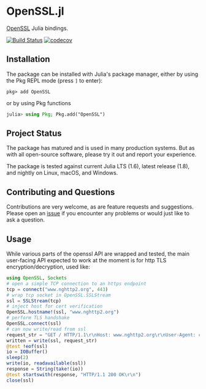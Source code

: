 # OpenSSL.jl 

[OpenSSL](https://www.openssl.org/) Julia bindings.

[![Build Status](https://github.com/JuliaWeb/OpenSSL.jl/workflows/CI/badge.svg)](https://github.com/JuliaWeb/OpenSSL.jl/actions?query=workflow%3ACI+branch%3Amain)
[![codecov](https://codecov.io/gh/JuliaWeb/OpenSSL.jl/branch/main/graph/badge.svg)](https://codecov.io/gh/JuliaWeb/OpenSSL.jl)

## Installation

The package can be installed with Julia's package manager,
either by using the Pkg REPL mode (press `]` to enter):
```
pkg> add OpenSSL
```
or by using Pkg functions
```julia
julia> using Pkg; Pkg.add("OpenSSL")
```

## Project Status

The package has matured and is used in many production systems.
But as with all open-source software, please try it out and report your experience.

The package is tested against current Julia LTS (1.6), latest release (1.8), and nightly on Linux, macOS, and Windows.

## Contributing and Questions

Contributions are very welcome, as are feature requests and suggestions. Please open an
[issue][issues-url] if you encounter any problems or would just like to ask a question.

## Usage

While various parts of the openssl API are wrapped and tested, the main user-facing API expected to work
at the moment is for http TLS encryption/decryption, used like:

```julia
using OpenSSL, Sockets
# open a simple TCP connection to an https endpoint
tcp = connect("www.nghttp2.org", 443)
# wrap tcp socket in OpenSSL.SSLStream
ssl = SSLStream(tcp)
# inject host for cert verification
OpenSSL.hostname!(ssl, "www.nghttp2.org")
# perform TLS handshake
OpenSSL.connect(ssl)
# can now write/read from ssl
request_str = "GET / HTTP/1.1\r\nHost: www.nghttp2.org\r\nUser-Agent: curl\r\nAccept: */*\r\n\r\n"
written = write(ssl, request_str)
@test !eof(ssl)
io = IOBuffer()
sleep(2)
write(io, readavailable(ssl))
response = String(take!(io))
@test startswith(response, "HTTP/1.1 200 OK\r\n")
close(ssl)
```


[issues-url]: https://github.com/JuliaWeb/OpenSSL.jl/issues